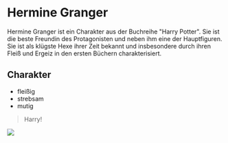 # Hermine Granger
Hermine Granger ist ein Charakter aus der Buchreihe "Harry Potter". Sie ist die beste Freundin des Protagonisten und neben ihm eine der Hauptfiguren. Sie ist als klügste Hexe ihrer Zeit bekannt und insbesondere durch ihren Fleiß und Ergeiz in den ersten Büchern charakterisiert.

## Charakter
* fleißig
* strebsam
* mutig

> Harry!

<img src="https://wallup.net/wp-content/uploads/2016/05/02/78416-Emma_Watson-women-blonde-brown_eyes-Harry_Potter-Hermione_Granger.jpg"/>

